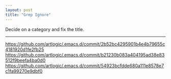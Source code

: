 ```yaml
---
layout: post
title: "Grep Ignore"
---
```


Decide on a category and fix the title.

***

https://github.com/artlogic/.emacs.d/commit/2b52bc4295901b4e4b79655c4181920d1fe2fb25
https://github.com/artlogic/.emacs.d/commit/b21230b083a404195ad38e83512f9beefa4ba0d0
https://github.com/artlogic/.emacs.d/commit/54923bcfdde680a111e8578e7c1fa99270e9dbf0

